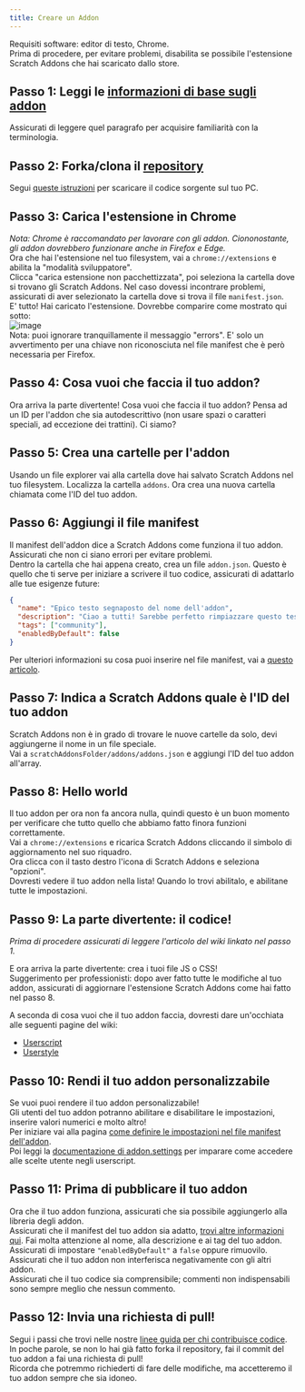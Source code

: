 ```yaml
---
title: Creare un Addon
---
```

Requisiti software: editor di testo, Chrome.  
Prima di procedere, per evitare problemi, disabilita se possibile l'estensione Scratch Addons che hai scaricato dallo store.

## Passo 1: Leggi le [informazioni di base sugli addon](/docs/develop/getting-started/addon-basics/)
Assicurati di leggere quel paragrafo per acquisire familiarità con la terminologia.

## Passo 2: Forka/clona il [repository](https://github.com/ScratchAddons/ScratchAddons)
Segui [queste istruzioni](/docs/getting-started/installing/#from-source) per scaricare il codice sorgente sul tuo PC.

## Passo 3: Carica l'estensione in Chrome
*Nota: Chrome è raccomandato per lavorare con gli addon. Ciononostante, gli addon dovrebbero funzionare anche in Firefox e Edge.*  
Ora che hai l'estensione nel tuo filesystem, vai a `chrome://extensions` e abilita la "modalità sviluppatore".  
Clicca "carica estensione non pacchettizzata", poi seleziona la cartella dove si trovano gli Scratch Addons. Nel caso dovessi incontrare problemi, assicurati di aver selezionato la cartella dove si trova il file `manifest.json`.  
E' tutto! Hai caricato l'estensione. Dovrebbe comparire come mostrato qui sotto:  
![image](https://user-images.githubusercontent.com/17484114/91502527-accfd580-e89e-11ea-9e16-7daa2b808379.png)  
Nota: puoi ignorare tranquillamente il messaggio "errors". E' solo un avvertimento per una chiave non riconosciuta nel file manifest che è però necessaria per Firefox.

## Passo 4: Cosa vuoi che faccia il tuo addon?
Ora arriva la parte divertente! 
Cosa vuoi che faccia il tuo addon? Pensa ad un ID per l'addon che sia autodescrittivo (non usare spazi o caratteri speciali, ad eccezione dei trattini). 
Ci siamo?

## Passo 5: Crea una cartelle per l'addon
Usando un file explorer vai alla cartella dove hai salvato Scratch Addons nel tuo filesystem. Localizza la cartella `addons`. 
Ora crea una nuova cartella chiamata come l'ID del tuo addon.

## Passo 6: Aggiungi il file manifest
Il manifest dell'addon dice a Scratch Addons come funziona il tuo addon. Assicurati che non ci siano errori per evitare problemi.  
Dentro la cartella che hai appena creato, crea un file `addon.json`. 
Questo è quello che ti serve per iniziare a scrivere il tuo codice, assicurati di adattarlo alle tue esigenze future:
```json
{
  "name": "Epico testo segnaposto del nome dell'addon",
  "description": "Ciao a tutti! Sarebbe perfetto rimpiazzare questo testo segnaposto con una descrizione.",
  "tags": ["community"],
  "enabledByDefault": false
}
```
Per ulteriori informazioni su cosa puoi inserire nel file manifest, vai a [questo articolo](/docs/reference/addon-manifest/).


## Passo 7: Indica a Scratch Addons quale è l'ID del tuo addon
Scratch Addons non è in grado di trovare le nuove cartelle da solo, devi aggiungerne il nome in un file speciale.  
Vai a `scratchAddonsFolder/addons/addons.json` e aggiungi l'ID del tuo addon all'array.

## Passo 8: Hello world
Il tuo addon per ora non fa ancora nulla, quindi questo è un buon momento per verificare che tutto quello che abbiamo fatto finora funzioni correttamente.  
Vai a `chrome://extensions` e ricarica Scratch Addons cliccando il simbolo di aggiornamento nel suo riquadro.  
Ora clicca con il tasto destro l'icona di Scratch Addons e seleziona "opzioni".  
Dovresti vedere il tuo addon nella lista! Quando lo trovi abilitalo, e abilitane tutte le impostazioni.

## Passo 9: La parte divertente: il codice!
*Prima di procedere assicurati di leggere l'articolo del wiki linkato nel passo 1.*  

E ora arriva la parte divertente: crea i tuoi file JS o CSS!  
Suggerimento per professionisti: dopo aver fatto tutte le modifiche al tuo addon, assicurati di aggiornare l'estensione Scratch Addons come hai fatto nel passo 8.  

A seconda di cosa vuoi che il tuo addon faccia, dovresti dare un'occhiata alle seguenti pagine del wiki:
- [Userscript](/docs/develop/addon-types/userscripts)
- [Userstyle](/docs/develop/addon-types/userstyles)

## Passo 10: Rendi il tuo addon personalizzabile
Se vuoi puoi rendere il tuo addon personalizzabile!  
Gli utenti del tuo addon potranno abilitare e disabilitare le impostazioni, inserire valori numerici e molto altro!  
Per iniziare vai alla pagina [come definire le impostazioni nel file manifest dell'addon](/docs/reference/addon-manifest/#settings-object).  
Poi leggi la [documentazione di addon.settings](/docs/reference/addon-api/addon.settings) per imparare come accedere alle scelte utente negli userscript.

## Passo 11: Prima di pubblicare il tuo addon
Ora che il tuo addon funziona, assicurati che sia possibile aggiungerlo alla libreria degli addon.  
Assicurati che il manifest del tuo addon sia adatto, [trovi altre informazioni qui](/docs/reference/addon-manifest). Fai molta attenzione al nome, alla descrizione e ai tag del tuo addon. Assicurati di impostare `"enabledByDefault"` a `false` oppure rimuovilo.  
Assicurati che il tuo addon non interferisca negativamente con gli altri addon.  
Assicurati che il tuo codice sia comprensibile; commenti non indispensabili sono sempre meglio che nessun commento.

## Passo 12: Invia una richiesta di pull!
Segui i passi che trovi nelle nostre [linee guida per chi contribuisce codice](https://github.com/ScratchAddons/ScratchAddons/blob/master/.github/CONTRIBUTING.md). In poche parole, se non lo hai già fatto forka il repository, fai il commit del tuo addon a fai una richiesta di pull!  
Ricorda che potremmo richiederti di fare delle modifiche, ma accetteremo il tuo addon sempre che sia idoneo.
